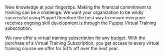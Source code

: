 New knowledge at your fingertips.  Making the financial commitment to training can be a challenge. We want your organization to be wildly successful using Puppet therefore the best way to ensure everyone receives ongoing skill development is through the Puppet Virtual Training subscription.

We now offer a virtual training subscription for any budget. With the purchase of a Virtual Training Subscription, you get access to every virtual training course we offer for 50% off over the next year.